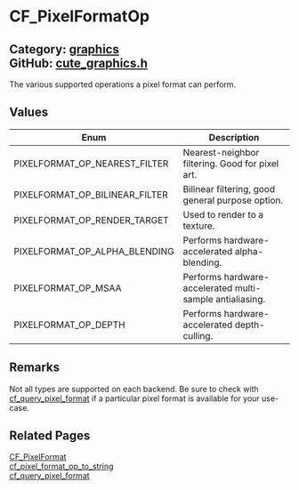 # CF_PixelFormatOp

Category: [graphics](https://github.com/RandyGaul/cute_framework/blob/master/docs/api_reference?id=graphics)  
GitHub: [cute_graphics.h](https://github.com/RandyGaul/cute_framework/blob/master/include/cute_graphics.h)  
---

The various supported operations a pixel format can perform.

## Values

Enum | Description
--- | ---
PIXELFORMAT_OP_NEAREST_FILTER | Nearest-neighbor filtering. Good for pixel art.
PIXELFORMAT_OP_BILINEAR_FILTER | Bilinear filtering, good general purpose option.
PIXELFORMAT_OP_RENDER_TARGET | Used to render to a texture.
PIXELFORMAT_OP_ALPHA_BLENDING | Performs hardware-accelerated alpha-blending.
PIXELFORMAT_OP_MSAA | Performs hardware-accelerated multi-sample antialiasing.
PIXELFORMAT_OP_DEPTH | Performs hardware-accelerated depth-culling.

## Remarks

Not all types are supported on each backend. Be sure to check with [cf_query_pixel_format](https://github.com/RandyGaul/cute_framework/blob/master/docs/graphics/cf_query_pixel_format.md) if a particular pixel format
is available for your use-case.

## Related Pages

[CF_PixelFormat](https://github.com/RandyGaul/cute_framework/blob/master/docs/graphics/cf_pixelformat.md)  
[cf_pixel_format_op_to_string](https://github.com/RandyGaul/cute_framework/blob/master/docs/graphics/cf_pixel_format_op_to_string.md)  
[cf_query_pixel_format](https://github.com/RandyGaul/cute_framework/blob/master/docs/graphics/cf_query_pixel_format.md)  

